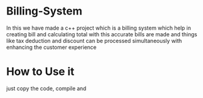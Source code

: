 # Billing-System 
In this we have made a c++ project which is a billing system which help in creating bill 
and calculating total with this accurate bills are made and things like tax deduction 
and discount can be processed simultaneously with enhancing the customer experience
# How to Use it 
just copy the code, compile and 

